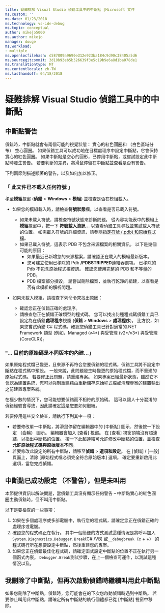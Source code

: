 ```yaml
---
title: 疑難排解 Visual Studio 偵錯工具中的中斷點 |Microsoft 文件
ms.custom: ''
ms.date: 01/23/2018
ms.technology: vs-ide-debug
ms.topic: conceptual
author: mikejo5000
ms.author: mikejo
manager: douge
ms.workload:
- multiple
ms.openlocfilehash: d587809a9690e312e923ba184c9d90c38405a5d6
ms.sourcegitcommit: 3d10b93eb5b326639f3e5c19b9e6a8d1ba078de1
ms.translationtype: MT
ms.contentlocale: zh-TW
ms.lasthandoff: 04/18/2018
---
```

# <a name="troubleshoot-breakpoints-in-the-visual-studio-debugger"></a>疑難排解 Visual Studio 偵錯工具中的中斷點

## <a name="breakpoint-warnings"></a>中斷點警告

偵錯時，中斷點就會有兩個可能的視覺狀態： 實心的紅色圓圈和 （白色區域分布） 空心圓圈。 如果偵錯工具可以成功地在目標處理序中設定中斷點，它會保持實心的紅色圓圈。 如果中斷點是空心的圓形，已停用中斷點，或嘗試設定此中斷點時發生警告。 若要判斷的差異，將滑鼠停留在中斷點並查看是否有警告。

下列兩節則描述顯著的警告，以及如何加以修正。 

### <a name="no-symbols-have-been-loaded-for-this-document"></a>「 此文件已不載入任何符號 」 

移至**模組**視窗 (**偵錯** > **Windows** > **模組**) 並檢查是否在模組載入。  
* 如果您的模組載入時，請檢查**符號狀態**欄，以查看是否已載入符號。 
  * 如果未載入符號，請檢查符號狀態來診斷問題。 從內容功能表中的模組上**模組**視窗中，按一下 **符號載入資訊...** 以查看偵錯工具尋找並嘗試載入符號的位置。 如需載入符號的詳細資訊，請參閱[指定符號 (.pdb) 和原始程式檔](../debugger/specify-symbol-dot-pdb-and-source-files-in-the-visual-studio-debugger.md)。  
  * 如果已載入符號，這表示 PDB 不包含來源檔案的相關資訊。 以下是幾個可能的原因： 
    * 如果最近已新增您的來源檔案，請確認正在載入的模組最新版本。  
    * 您可建立使用已移除的 Pdb **/PDBSTRIPPED**連結器選項。 已移除的 Pdb 不包含原始程式檔資訊。 確認您使用完整的 PDB 和不等量的 PDB。  
    * PDB 檔案部分損毀。 請嘗試刪除檔案，並執行乾淨的組建，以查看是否有此模組的解析問題。 

* 如果未載入模組，請檢查下列命令來找出原因： 
  * 確認您正在偵錯正確的處理序。 
  * 請檢查您正在偵錯正確類型的程式碼。 您可以找出何種程式碼偵錯工具已設定為在偵錯**處理程序**視窗 (**偵錯** > **Windows**  >  **處理程序**)。 比方說，如果您嘗試偵錯 C# 程式碼，確認您偵錯工具已針對適當的.NET Framework 類型 (例如，Managed (v4\*) 與受管理 (v2\*/v3\*) 與受管理 (CoreCLR))。 

### <a name="-the-current-source-code-is-different-from-the-version-built-into"></a>"… 目前的原始碼是不同版本的內建...」 

如果原始程式檔已變更，且來源不再符合您要偵錯的程式碼，偵錯工具將不設定中斷點在程式碼中預設。 一般來說，此問題發生時變更的原始程式檔，而不重建的原始程式碼。 若要修正此問題，請重建專案。 如果專案已經最新狀態，雖然它不會認為建置系統，您可以強制重建藉由重新儲存原始程式檔或清理專案的建置輸出之前建置專案系統。 

在極少數的情況下，您可能想要偵錯而不相符的原始碼。 這可以讓人十分混淆的偵錯經驗會導致，因此請確定這是您要如何繼續。  

若要停用這些安全檢查，請執行下列其中一項： 
* 若要修改單一中斷點，將滑鼠停留在編輯器中的 [中斷點] 圖示，然後按一下設定 （齒輪） 圖示。 編輯器會加入 [查看] 視窗。 在 [查看] 視窗頂端沒有超連結，以指出中斷點的位置。 按一下此超連結可允許修改中斷點的位置，並檢查**允許原始程式碼與原始版本不同**。
* 若要修改此設定的所有中斷點，請移至**偵錯** > **選項和設定**。 在 [偵錯] / [一般]  頁面上，清除 [原始程式檔必須完全符合原始版本]  選項。 確定要重新啟用此選項，當您完成偵錯。 

## <a name="the-breakpoint-was-successfully-set-no-warning-but-didnt-hit"></a>中斷點已成功設定 （不警告），但是未叫用 

本節提供資訊以解決問題，當偵錯工具沒有顯示任何警告 – 中斷點實心的紅色圓圈主動偵錯時，但不叫用中斷點。 

以下是要檢查的一些事項： 
1. 如果在多個處理序或多部電腦中，執行您的程式碼，請確定您正在偵錯正確的處理序或電腦。  
2. 確認您的程式碼正在執行。 其中一個簡便的方式測試這種情況是將呼叫加入`System.Diagnostics.Debugger.Break`(C# /VB) 或`__debugbreak`（c + +） 的程式碼行所在想要設定中斷點，然後重建您的專案。 
3. 如果您正在偵錯最佳化程式碼，請確定函式設定中斷點的位置不正在執行另一個函式內嵌。 `Debugger.Break`測試步驟，在上一個檢查可運作，以測試這種情況以及。 

## <a name="i-deleted-a-breakpoint-but-i-continue-to-hit-it-when-i-start-debugging-again"></a>我刪除了中斷點，但再次啟動偵錯時繼續叫用此中斷點 

如果您刪除了中斷點，偵錯時，您可能會在的下次您啟動偵錯時遇到中斷點。 若要停止叫用此中斷點，請確定所有中斷點的執行個體都已從 [中斷點]  視窗中移除。  
